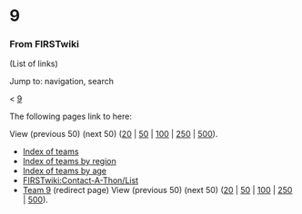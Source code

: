 # 9

### From FIRSTwiki

(List of links)

Jump to: navigation, search

&lt; [9](/index.php?title=9&redirect=no "9" )  

The following pages link to here:

View (previous 50) (next 50)
([20](/index.php?title=Special:Whatlinkshere/9&limit=20&from=0
"Special:Whatlinkshere/9" ) |
[50](/index.php?title=Special:Whatlinkshere/9&limit=50&from=0
"Special:Whatlinkshere/9" ) |
[100](/index.php?title=Special:Whatlinkshere/9&limit=100&from=0
"Special:Whatlinkshere/9" ) |
[250](/index.php?title=Special:Whatlinkshere/9&limit=250&from=0
"Special:Whatlinkshere/9" ) |
[500](/index.php?title=Special:Whatlinkshere/9&limit=500&from=0
"Special:Whatlinkshere/9" )).

  * [Index of teams](Index_of_teams "Index of teams" )
  * [Index of teams by region](Index_of_teams_by_region "Index of teams by region" )
  * [Index of teams by age](Index_of_teams_by_age "Index of teams by age" )
  * [FIRSTwiki:Contact-A-Thon/List](FIRSTwiki:Contact-A-Thon/List "FIRSTwiki:Contact-A-Thon/List" )
  * [Team 9](/index.php?title=Team_9&redirect=no "Team 9" ) (redirect page) 
View (previous 50) (next 50)
([20](/index.php?title=Special:Whatlinkshere/9&limit=20&from=0
"Special:Whatlinkshere/9" ) |
[50](/index.php?title=Special:Whatlinkshere/9&limit=50&from=0
"Special:Whatlinkshere/9" ) |
[100](/index.php?title=Special:Whatlinkshere/9&limit=100&from=0
"Special:Whatlinkshere/9" ) |
[250](/index.php?title=Special:Whatlinkshere/9&limit=250&from=0
"Special:Whatlinkshere/9" ) |
[500](/index.php?title=Special:Whatlinkshere/9&limit=500&from=0
"Special:Whatlinkshere/9" )).


